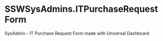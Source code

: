 # SSWSysAdmins.ITPurchaseRequestForm
SysAdmin - IT Purchase Request Form made with Universal Dashboard
